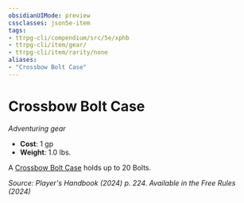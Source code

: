 ```yaml
---
obsidianUIMode: preview
cssclasses: json5e-item
tags:
- ttrpg-cli/compendium/src/5e/xphb
- ttrpg-cli/item/gear/
- ttrpg-cli/item/rarity/none
aliases: 
- "Crossbow Bolt Case"
---
```

# Crossbow Bolt Case
*Adventuring gear*  


- **Cost**: 1 gp
- **Weight**: 1.0 lbs.

A [Crossbow Bolt Case](2-Mechanics/CLI/items/crossbow-bolt-case-xphb.md) holds up to 20 Bolts.

*Source: Player's Handbook (2024) p. 224. Available in the Free Rules (2024)*